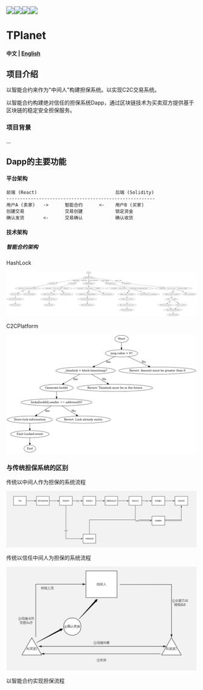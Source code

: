 <div style="display: flex; flex-direction: row;">
    <img src="https://badgen.net/static/license/MIT/green" style="zoom:130%;" />
    <img src="https://img.shields.io/badge/solidity-v0.8.20-red" style="zoom:130%;" />
    <img src="https://img.shields.io/badge/React-front end-blue" style="zoom:130%;" />
    <img src="https://img.shields.io/badge/last commit-December-orange" style="zoom:130%;" />
</div>

# TPlanet

#### 中文 | [English](https://github.com/admi-n/TPlanet/blob/main/README_EN.md)

## 项目介绍

以智能合约来作为"中间人"构建担保系统。以实现C2C交易系统。

以智能合约构建绝对信任的担保系统Dapp，通过区块链技术为买卖双方提供基于区块链的稳定安全担保服务。

### 项目背景

...



## Dapp的主要功能

#### 平台架构



```
前端 (React)                             后端 (Solidity)
-------------------------------------------------------
用户A (卖家)   ->      智能合约      <-    用户B (买家)
创建交易               交易创建            锁定资金
确认发货       <-      交易确认            确认收货
```





#### 技术架构

##### 智能合约架构

HashLock

<img src="assets/main.png" alt="main" style="zoom:150%;" />

C2CPlatform

<img src="assets/hashlock.png" alt="main" style="zoom: 50%;" />



### 与传统担保系统的区别

传统以中间人作为担保的系统流程

<img src="assets/image-20240614124202320.png" alt="image-20240614124202320" style="zoom: 50%;" />

传统以信任中间人为担保的系统流程

<img src="assets/image-20240614130702856.png" alt="image-20240614130702856" style="zoom: 50%;" />

以智能合约实现担保流程

